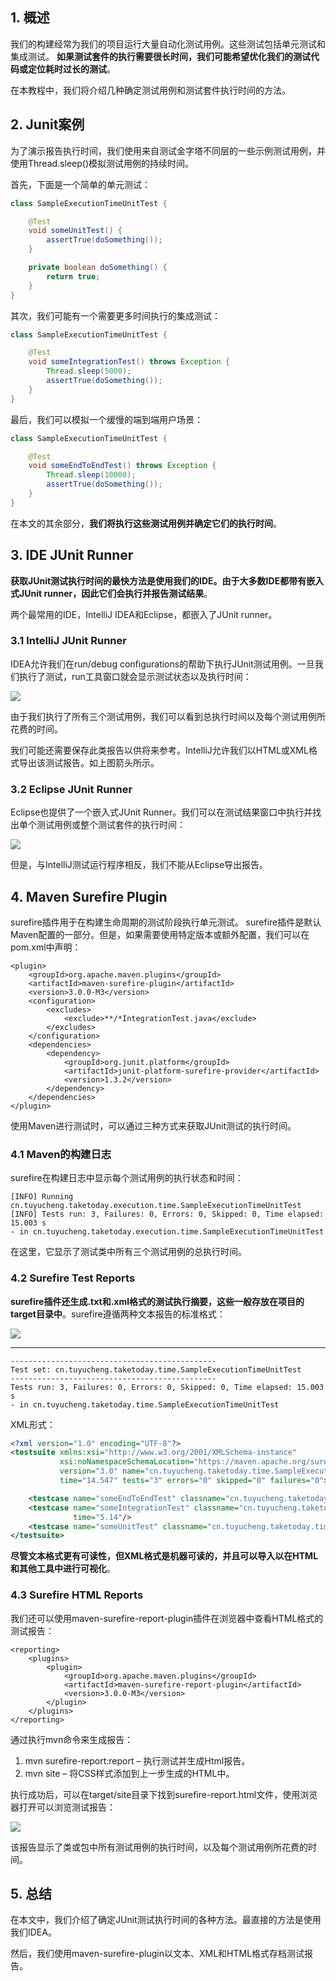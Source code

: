 ## 1. 概述

我们的构建经常为我们的项目运行大量自动化测试用例。这些测试包括单元测试和集成测试。
**如果测试套件的执行需要很长时间，我们可能希望优化我们的测试代码或定位耗时过长的测试**。

在本教程中，我们将介绍几种确定测试用例和测试套件执行时间的方法。

## 2. Junit案例

为了演示报告执行时间，我们使用来自测试金字塔不同层的一些示例测试用例，并使用Thread.sleep()模拟测试用例的持续时间。

首先，下面是一个简单的单元测试：

```java
class SampleExecutionTimeUnitTest {

    @Test
    void someUnitTest() {
        assertTrue(doSomething());
    }

    private boolean doSomething() {
        return true;
    }
}
```

其次，我们可能有一个需要更多时间执行的集成测试：

```java
class SampleExecutionTimeUnitTest {

    @Test
    void someIntegrationTest() throws Exception {
        Thread.sleep(5000);
        assertTrue(doSomething());
    }
}
```

最后，我们可以模拟一个缓慢的端到端用户场景：

```java
class SampleExecutionTimeUnitTest {

    @Test
    void someEndToEndTest() throws Exception {
        Thread.sleep(10000);
        assertTrue(doSomething());
    }
}
```

在本文的其余部分，**我们将执行这些测试用例并确定它们的执行时间**。

## 3. IDE JUnit Runner

**获取JUnit测试执行时间的最快方法是使用我们的IDE。由于大多数IDE都带有嵌入式JUnit runner，因此它们会执行并报告测试结果**。

两个最常用的IDE，IntelliJ IDEA和Eclipse，都嵌入了JUnit runner。

### 3.1 IntelliJ JUnit Runner

IDEA允许我们在run/debug configurations的帮助下执行JUnit测试用例。一旦我们执行了测试，run工具窗口就会显示测试状态以及执行时间：

<img src="../assets/img_2.png">

由于我们执行了所有三个测试用例，我们可以看到总执行时间以及每个测试用例所花费的时间。

我们可能还需要保存此类报告以供将来参考。IntelliJ允许我们以HTML或XML格式导出该测试报告。如上图箭头所示。

### 3.2 Eclipse JUnit Runner

Eclipse也提供了一个嵌入式JUnit Runner。我们可以在测试结果窗口中执行并找出单个测试用例或整个测试套件的执行时间：

<img src="../assets/img_6.png">

但是，与IntelliJ测试运行程序相反，我们不能从Eclipse导出报告。

## 4. Maven Surefire Plugin

surefire插件用于在构建生命周期的测试阶段执行单元测试。
surefire插件是默认Maven配置的一部分。但是，如果需要使用特定版本或额外配置，我们可以在pom.xml中声明：

```text
<plugin>
    <groupId>org.apache.maven.plugins</groupId>
    <artifactId>maven-surefire-plugin</artifactId>
    <version>3.0.0-M3</version>
    <configuration>
        <excludes>
            <exclude>**/*IntegrationTest.java</exclude>
        </excludes>
    </configuration>
    <dependencies>
        <dependency>
            <groupId>org.junit.platform</groupId>
            <artifactId>junit-platform-surefire-provider</artifactId>
            <version>1.3.2</version>
        </dependency>
    </dependencies>
</plugin>
```

使用Maven进行测试时，可以通过三种方式来获取JUnit测试的执行时间。

### 4.1 Maven的构建日志

surefire在构建日志中显示每个测试用例的执行状态和时间：

```text
[INFO] Running cn.tuyucheng.taketoday.execution.time.SampleExecutionTimeUnitTest
[INFO] Tests run: 3, Failures: 0, Errors: 0, Skipped: 0, Time elapsed: 15.003 s 
- in cn.tuyucheng.taketoday.execution.time.SampleExecutionTimeUnitTest
```

在这里，它显示了测试类中所有三个测试用例的总执行时间。

### 4.2 Surefire Test Reports

**surefire插件还生成.txt和.xml格式的测试执行摘要，这些一般存放在项目的target目录中**。surefire遵循两种文本报告的标准格式：

<img src="../assets/img_3.png">

---------------------------------------------------------------------------------------------------

```text
----------------------------------------------
Test set: cn.tuyucheng.taketoday.time.SampleExecutionTimeUnitTest
----------------------------------------------
Tests run: 3, Failures: 0, Errors: 0, Skipped: 0, Time elapsed: 15.003 s 
- in cn.tuyucheng.taketoday.time.SampleExecutionTimeUnitTest
```

XML形式：

```xml
<?xml version="1.0" encoding="UTF-8"?>
<testsuite xmlns:xsi="http://www.w3.org/2001/XMLSchema-instance"
           xsi:noNamespaceSchemaLocation="https://maven.apache.org/surefire/maven-surefire-plugin/xsd/surefire-test-report-3.0.xsd"
           version="3.0" name="cn.tuyucheng.taketoday.time.SampleExecutionTimeUnitTest"
           time="14.547" tests="3" errors="0" skipped="0" failures="0">

    <testcase name="someEndToEndTest" classname="cn.tuyucheng.taketoday.time.SampleExecutionTimeUnitTest" time="9.406"/>
    <testcase name="someIntegrationTest" classname="cn.tuyucheng.taketoday.time.SampleExecutionTimeUnitTest"
              time="5.14"/>
    <testcase name="someUnitTest" classname="cn.tuyucheng.taketoday.time.SampleExecutionTimeUnitTest" time="0"/>
</testsuite>
```

**尽管文本格式更有可读性，但XML格式是机器可读的，并且可以导入以在HTML和其他工具中进行可视化**。

### 4.3 Surefire HTML Reports

我们还可以使用maven-surefire-report-plugin插件在浏览器中查看HTML格式的测试报告：

```text
<reporting>
    <plugins>
        <plugin>
            <groupId>org.apache.maven.plugins</groupId>
            <artifactId>maven-surefire-report-plugin</artifactId>
            <version>3.0.0-M3</version>
        </plugin>
    </plugins>
</reporting>
```

通过执行mvn命令来生成报告：

1. mvn surefire-report:report – 执行测试并生成Html报告。
2. mvn site – 将CSS样式添加到上一步生成的HTML中。

执行成功后，可以在target/site目录下找到surefire-report.html文件，使用浏览器打开可以浏览测试报告：

<img src="../assets/img_5.png">

该报告显示了类或包中所有测试用例的执行时间，以及每个测试用例所花费的时间。

## 5. 总结

在本文中，我们介绍了确定JUnit测试执行时间的各种方法。最直接的方法是使用我们IDEA。

然后，我们使用maven-surefire-plugin以文本、XML和HTML格式存档测试报告。